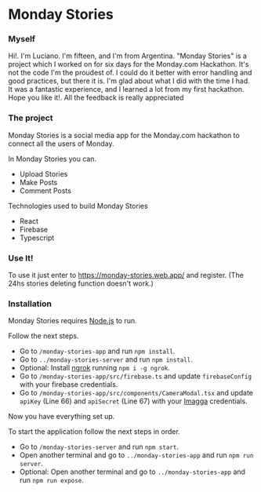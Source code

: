 # Monday Stories

### Myself
Hi!. I'm Luciano. I'm fifteen, and I'm from Argentina. "Monday Stories" is a project which I worked on for six days for the Monday.com Hackathon. It's not the code I'm the proudest of. I could do it better with error handling and good practices, but there it is. I'm glad about what I did with the time I had. It was a fantastic experience, and I learned a lot from my first hackathon. Hope you like it!. All the feedback is really appreciated


### The project
Monday Stories is a social media app for the Monday.com hackathon to connect all the users of Monday.

In Monday Stories you can.

  - Upload Stories
  - Make Posts
  - Comment Posts

Technologies used to build Monday Stories

  - React
  - Firebase
  - Typescript

### Use It!

To use it just enter to https://monday-stories.web.app/ and register. (The 24hs stories deleting function doesn't work.)

### Installation

Monday Stories requires [Node.js](https://nodejs.org/) to run.

Follow the next steps.

  - Go to ```/monday-stories-app``` and run ```npm install```.
  - Go to ```../monday-stories-server``` and run ```npm install```.
  - Optional: Install [ngrok](https://ngrok.com/) running ```npm i -g ngrok```.
  - Go to ```/monday-stories-app/src/firebase.ts``` and update ```firebaseConfig``` with your firebase credentials.
  - Go to ```/monday-stories-app/src/components/CameraModal.tsx``` and update ```apiKey``` (Line 66) and ```apiSecret``` (Line 67) with your [Imagga](https://imagga.com/) credentials. 

Now you have everything set up.

To start the application follow the next steps in order.

  - Go to ```/monday-stories-server``` and run ```npm start```.
  - Open another terminal and go to ```../monday-stories-app``` and run ```npm run server```.
  - Optional: Open another terminal and go to ```../monday-stories-app``` and run ```npm run expose```.
